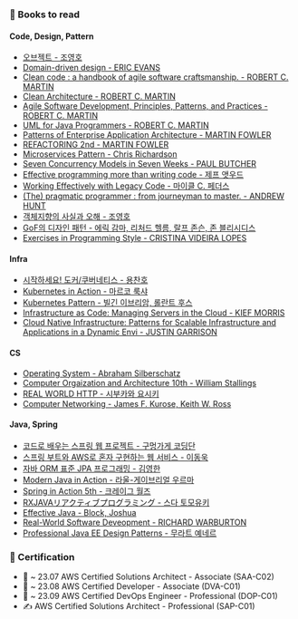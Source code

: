 ### &#128640;	Books to read
#### Code, Design, Pattern
- [오브젝트 - 조영호](https://book.naver.com/bookdb/book_detail.nhn?bid=15007773)
- [Domain-driven design - ERIC EVANS](https://book.naver.com/bookdb/book_detail.nhn?bid=6680572)
- [Clean code : a handbook of agile software craftsmanship. - ROBERT C. MARTIN](https://book.naver.com/bookdb/book_detail.nhn?bid=7390287)
- [Clean Architecture - ROBERT C. MARTIN](https://book.naver.com/bookdb/book_detail.nhn?bid=15303798)
- [Agile Software Development, Principles, Patterns, and Practices - ROBERT C. MARTIN](https://book.naver.com/bookdb/book_detail.nhn?bid=12035385)
- [UML for Java Programmers - ROBERT C. MARTIN](https://book.naver.com/bookdb/book_detail.nhn?bid=6439362)
- [Patterns of Enterprise Application Architecture - MARTIN FOWLER](https://book.naver.com/bookdb/book_detail.nhn?bid=9699564)
- [REFACTORING 2nd - MARTIN FOWLER](https://book.naver.com/bookdb/book_detail.nhn?bid=16311029)
- [Microservices Pattern - Chris Richardson](https://book.naver.com/bookdb/book_detail.nhn?bid=16214502)
- [Seven Concurrency Models in Seven Weeks - PAUL BUTCHER](https://book.naver.com/bookdb/book_detail.nhn?bid=10794699)
- [Effective programming more than writing code - 제프 앳우드](https://book.naver.com/bookdb/book_detail.nhn?bid=7169247)
- [Working Effectively with Legacy Code - 마이클 C. 페더스](https://book.naver.com/bookdb/book_detail.nhn?bid=14032002)
- [(The) pragmatic programmer : from journeyman to master. - ANDREW HUNT](https://book.naver.com/bookdb/book_detail.nhn?bid=7467119)
- [객체지향의 사실과 오해 - 조영호](https://book.naver.com/bookdb/book_detail.nhn?bid=9145968)
- [GoF의 디자인 패턴 - 에릭 감마, 리처드 헬름, 랄프 존슨, 존 블리시디스](https://book.naver.com/bookdb/book_detail.nhn?bid=8942623)
- [Exercises in Programming Style - CRISTINA VIDEIRA LOPES](https://book.naver.com/bookdb/book_detail.nhn?bid=9273893)

#### Infra
- [시작하세요! 도커/쿠버네티스 - 용찬호](https://book.naver.com/bookdb/book_detail.nhn?bid=15917544)
- [Kubernetes in Action - 마르코 룩샤](https://book.naver.com/bookdb/book_detail.nhn?bid=16302999)
- [Kubernetes Pattern - 빌긴 이브리암, 롤란트 후스](https://book.naver.com/bookdb/book_detail.nhn?bid=16320585)
- [Infrastructure as Code: Managing Servers in the Cloud - KIEF MORRIS](https://book.naver.com/bookdb/book_detail.nhn?bid=11714383)
- [Cloud Native Infrastructure: Patterns for Scalable Infrastructure and Applications in a Dynamic Envi - JUSTIN GARRISON](https://book.naver.com/bookdb/book_detail.nhn?bid=14022486)

#### CS
- [Operating System - Abraham Silberschatz](https://book.naver.com/bookdb/book_detail.nhn?bid=16291575)
- [Computer Orgaization and Architecture 10th -  William Stallings](https://book.naver.com/bookdb/book_detail.nhn?bid=14146375)
- [REAL WORLD HTTP - 시부카와 요시키](https://book.naver.com/bookdb/book_detail.nhn?bid=14725267)
- [Computer Networking - James F. Kurose, Keith W. Ross](https://book.naver.com/bookdb/book_detail.nhn?bid=12500834)

#### Java, Spring
- [코드로 배우는 스프링 웹 프로젝트 - 구멍가게 코딩단](https://book.naver.com/bookdb/book_detail.nhn?bid=13993776)
- [스프링 부트와 AWS로 혼자 구현하는 웹 서비스 - 이동욱](https://book.naver.com/bookdb/book_detail.nhn?bid=15871738)
- [자바 ORM 표준 JPA 프로그래밍 - 김영한](https://book.naver.com/bookdb/book_detail.nhn?bid=9252528)
- [Modern Java in Action - 라울-게이브리얼 우르마](https://book.naver.com/bookdb/book_detail.nhn?bid=15261103)
- [Spring in Action 5th - 크레이그 월즈](https://book.naver.com/bookdb/book_detail.nhn?bid=16348386)
- [RXJAVAリアクティブプログラミング - 스다 토모유키](https://book.naver.com/bookdb/book_detail.nhn?bid=14689555)
- [Effective Java - Block, Joshua](https://book.naver.com/bookdb/book_detail.nhn?bid=14097515)
- [Real-World Software Deveopment - RICHARD WARBURTON](https://book.naver.com/bookdb/book_detail.nhn?bid=16380743)
- [Professional Java EE Design Patterns - 무라트 예네르](https://book.naver.com/bookdb/book_detail.nhn?bid=11760372)

### &#128640; Certification
- &#127775; ~ 23.07	AWS Certified Solutions Architect - Associate (SAA-C02)
- &#127775; ~ 23.08 AWS Certified Developer - Associate (DVA-C01)
- &#127775; ~ 23.09 AWS Certified DevOps Engineer - Professional (DOP-C01)
- &#9997; AWS Certified Solutions Architect - Professional (SAP-C01)
